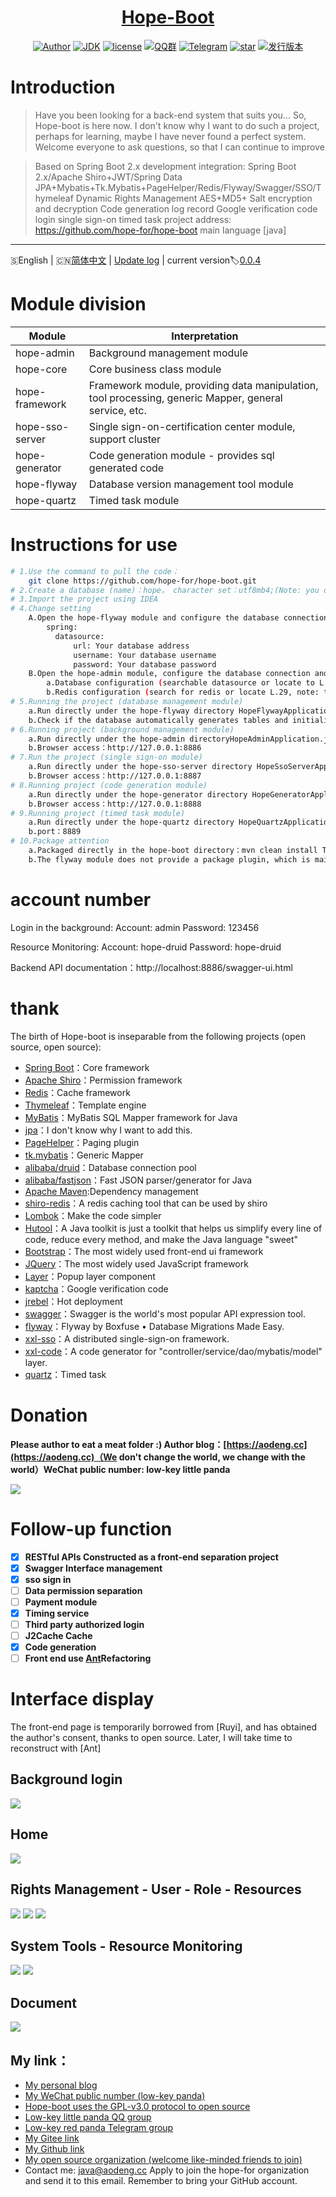 <h1 align="center"><a href="https://github.com/hope-for" target="_blank">Hope-Boot</a></h1>

<p align="center">
<a href="https://aodeng.cc"><img alt="Author" src="https://img.shields.io/badge/author-%E4%BD%8E%E8%B0%83%E5%B0%8F%E7%86%8A%E7%8C%AB-blue.svg"/></a>
<a href="https://github.com/hope-for/hope-boot"><img alt="JDK" src="https://img.shields.io/badge/JDK-1.8-orange.svg"/></a>
<a href="https://github.com/hope-for/hope-boot/blob/master/LICENSE"><img alt="license" src="https://img.shields.io/github/license/java-aodeng/hope.svg?style=flat-square"/></a>
<a href="https://jq.qq.com/?_wv=1027&k=574chhz"><img alt="QQ群" src="https://img.shields.io/badge/chat-%E4%BD%8E%E8%B0%83%E5%B0%8F%E7%86%8A%E7%8C%ABQQ%E7%BE%A4-yellow.svg"/></a>
<a href="https://t.me/joinchat/LSsyBxVKLGEkF5MtIhg6TQ"><img alt="Telegram" src="https://img.shields.io/badge/telegram-%E4%BD%8E%E8%B0%83%E5%B0%8F%E7%86%8A%E7%8C%AB--%E5%AE%98%E6%96%B9%E9%83%A8%E8%90%BD-orange.svg"/></a>
<a href="https://github.com/hope-for/hope-boot"><img alt="star" src="https://img.shields.io/github/stars/hope-for/hope-boot.svg?label=Stars&style=social"/></a>
<a href="https://github.com/hope-for/hope-boot/releases"><img alt="发行版本" src="https://img.shields.io/badge/release-%E5%8F%91%E8%A1%8C%E7%89%88%E6%9C%AC-red.svg"/></a>
</p>

# Introduction

>Have you been looking for a back-end system that suits you... So, Hope-boot is here now. I don't know why I want to do such a project, perhaps for learning, maybe I have never found a perfect system. Welcome everyone to ask questions, so that I can continue to improve

> Based on Spring Boot 2.x development integration: Spring Boot 2.x/Apache Shiro+JWT/Spring Data JPA+Mybatis+Tk.Mybatis+PageHelper/Redis/Flyway/Swagger/SSO/Thymeleaf Dynamic Rights Management AES+MD5+ Salt encryption and decryption Code generation log record Google verification code login single sign-on timed task project address: https://github.com/hope-for/hope-boot main language [java]

------------------------------

🇸English | 🇨🇳[简体中文](./README-EN.md) | [Update log](https://github.com/hope-for/hope-boot/commits/master) | current version:label:[0.0.4](https://github.com/hope-for/hope-boot)

# Module division

| Module         | Interpretation                      |    
| ---------- | ----------------------- |
| hope-admin  | Background management module |      
| hope-core  | Core business class module |    
| hope-framework | Framework module, providing data manipulation, tool processing, generic Mapper, general service, etc. |
| hope-sso-server | Single sign-on-certification center module, support cluster |
| hope-generator | Code generation module - provides sql generated code |
| hope-flyway | Database version management tool module |
| hope-quartz | Timed task module |

# Instructions for use

```bash
# 1.Use the command to pull the code：
    git clone https://github.com/hope-for/hope-boot.git 
# 2.Create a database (name)：hope， character set：utf8mb4;(Note: you only need to create the database, the character set is not utf8, but utf8mb4)
# 3.Import the project using IDEA
# 4.Change setting
    A.Open the hope-flyway module and configure the database connection:
        spring:
          datasource:
              url: Your database address
              username: Your database username
              password: Your database password
    B.Open the hope-admin module, configure the database connection and redis connection:
        a.Database configuration (searchable datasource or locate to L.17)
        b.Redis configuration (search for redis or locate L.29, note: the project must be installed with redis service to start)
# 5.Running the project (database management module)    
    a.Run directly under the hope-flyway directory HopeFlywayApplication.java
    b.Check if the database automatically generates tables and initialized data
# 6.Running project (background management module)
    a.Run directly under the hope-admin directoryHopeAdminApplication.java
    b.Browser access：http://127.0.0.1:8886
# 7.Run the project (single sign-on module)
    a.Run directly under the hope-sso-server directory HopeSsoServerApplication.java
    b.Browser access：http://127.0.0.1:8887
# 8.Running project (code generation module)
    a.Run directly under the hope-generator directory HopeGeneratorApplication.java
    b.Browser access：http://127.0.0.1:8888 
# 9.Running project (timed task module)
    a.Run directly under the hope-quartz directory HopeQuartzApplication.java
    b.port：8889
# 10.Package attention
    a.Packaged directly in the hope-boot directory：mvn clean install That is, the generated jar package is in the target directory under the respective module. run：java -jar Package names
    b.The flyway module does not provide a package plugin, which is mainly used by developers and does not require deployment.
```

# account number

Login in the background: Account: admin Password: 123456

Resource Monitoring: Account: hope-druid Password: hope-druid

Backend API documentation：http://localhost:8886/swagger-ui.html

# thank

The birth of Hope-boot is inseparable from the following projects (open source, open source):

- [Spring Boot](https://github.com/spring-projects/spring-boot)：Core framework
- [Apache Shiro](https://github.com/apache/shiro)：Permission framework
- [Redis](https://github.com/antirez/redis)：Cache framework
- [Thymeleaf](https://github.com/thymeleaf/thymeleaf)：Template engine
- [MyBatis](https://github.com/mybatis/mybatis-3)：MyBatis SQL Mapper framework for Java
- [jpa](https://github.com/spring-projects/spring-data-jpa)：I don't know why I want to add this.
- [PageHelper](https://github.com/pagehelper/Mybatis-PageHelper)：Paging plugin
- [tk.mybatis](https://github.com/abel533/Mapper)：Generic Mapper
- [alibaba/druid](https://github.com/alibaba/druid)：Database connection pool
- [alibaba/fastjson](https://github.com/alibaba/fastjson)：Fast JSON parser/generator for Java
- [Apache Maven](https://maven.apache.org/):Dependency management
- [shiro-redis](https://github.com/alexxiyang/shiro-redis)：A redis caching tool that can be used by shiro
- [Lombok](https://www.projectlombok.org/)：Make the code simpler
- [Hutool](https://github.com/looly/hutool)：A Java toolkit is just a toolkit that helps us simplify every line of code, reduce every method, and make the Java language "sweet"
- [Bootstrap](https://github.com/twbs/bootstrap.git)：The most widely used front-end ui framework
- [JQuery](https://github.com/jquery/jquery.git)：The most widely used JavaScript framework
- [Layer](https://github.com/sentsin/layer.git)：Popup layer component
- [kaptcha](https://github.com/penggle/kaptcha)：Google verification code
- [jrebel](https://zeroturnaround.com/software/jrebel/)：Hot deployment
- [swagger](https://github.com/swagger-api/swagger-ui)：Swagger is the world's most popular API expression tool.
- [flyway](https://github.com/flyway/flyway)：Flyway by Boxfuse • Database Migrations Made Easy.
- [xxl-sso](https://github.com/xuxueli/xxl-sso/)：A distributed single-sign-on framework.
- [xxl-code](https://github.com/xuxueli/xxl-code-generator/)：A code generator for "controller/service/dao/mybatis/model" layer.
- [quartz](http://www.quartz-scheduler.org/)：Timed task

# Donation

**Please author to eat a meat folder :) Author blog：[https://aodeng.cc](https://aodeng.cc)（We don't change the world, we change with the world）WeChat public number: low-key little panda**

![](https://i.loli.net/2018/12/31/5c29d3b18826d.png)

# Follow-up function

- [x] **RESTful APIs Constructed as a front-end separation project**
- [x] **Swagger Interface management**
- [X] **sso sign in**
- [ ] **Data permission separation**
- [ ] **Payment module**
- [X] **Timing service**
- [ ] **Third party authorized login**
- [ ] **J2Cache Cache**
- [X] **Code generation**
- [ ] **Front end use [Ant](https://ant.design/)Refactoring**

# Interface display

The front-end page is temporarily borrowed from [Ruyi], and has obtained the author's consent, thanks to open source. Later, I will take time to reconstruct with [Ant]

## Background login

![](https://i.loli.net/2019/05/01/5cc930100d298.png)

## Home

![](https://i.loli.net/2019/05/01/5cc9300612ca5.png)

## Rights Management - User - Role - Resources

![](https://i.loli.net/2019/05/01/5cc9300d45a92.png)
![](https://i.loli.net/2019/05/01/5cc9300d62006.png)
![](https://i.loli.net/2019/05/01/5cc9300d8fb70.png)

## System Tools - Resource Monitoring

![](https://i.loli.net/2019/05/01/5cc9300bc316d.png)
![](https://i.loli.net/2019/05/01/5cc93003ef3d6.png)

## Document

![](https://i.loli.net/2019/05/01/5cc932128cc07.png)

## My link：

- [My personal blog](https://aodeng.cc)
- [My WeChat public number (low-key panda)](https://mp.weixin.qq.com/s/l5t8WSCG_-shiD4BPpLYiw) 
- [Hope-boot uses the GPL-v3.0 protocol to open source](https://github.com/hope-for/hope-boot/blob/master/LICENSE)
- [Low-key little panda QQ group](https://jq.qq.com/?_wv=1027&k=5y4H7Nz) 
- [Low-key red panda Telegram group](https://t.me/joinchat/LSsyBxVKLGEkF5MtIhg6TQ)
- [My Gitee link](https://gitee.com/java-aodeng)
- [My Github link](https://github.com/java-aodeng)
- [My open source organization (welcome like-minded friends to join)](https://github.com/hope-for)
- Contact me: java@aodeng.cc Apply to join the hope-for organization and send it to this email. Remember to bring your GitHub account.